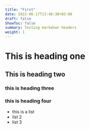 ```yaml
---
title: "First"
date: 2022-06-17T13:48:38+03:00
draft: false
ShowToc: false
summary: Testing markdown headers
weight: 1
---
```


# This is heading one 

## This is heading two  

### this is heading three  

### this is heading four

- this is a list
- list 2
- list 3